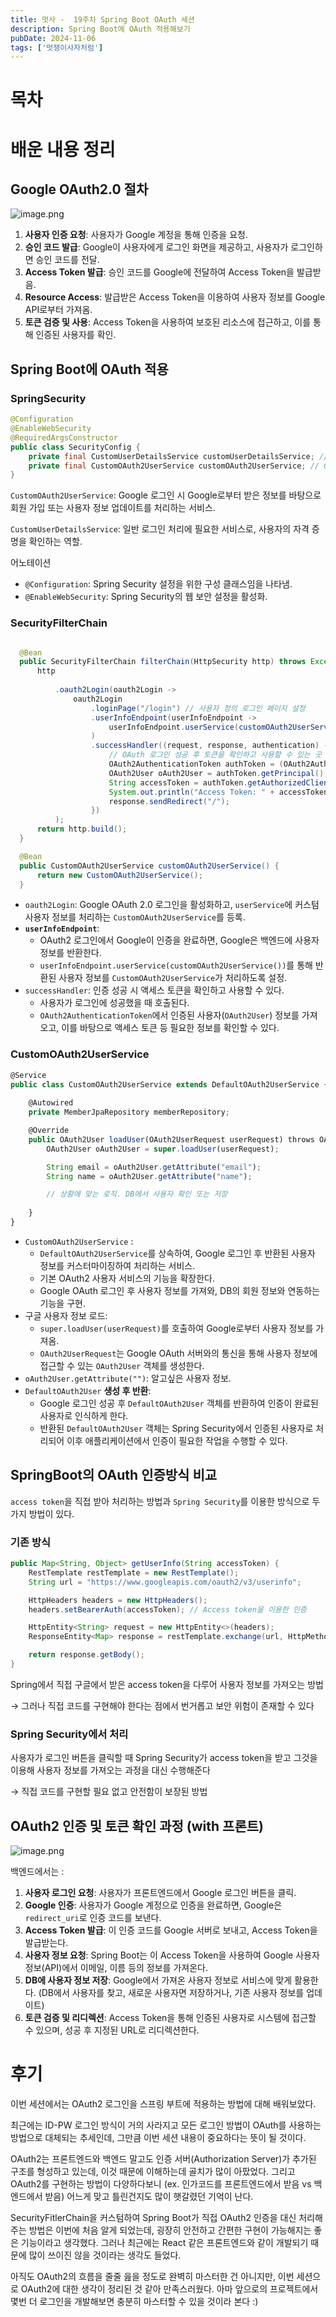 ```yaml
---
title: 멋사 -  19주차 Spring Boot OAuth 세션
description: Spring Boot에 OAuth 적용해보기
pubDate: 2024-11-06
tags: ['멋쟁이사자처럼']
---
```


# 목차

# 배운 내용 정리

## Google OAuth2.0 절차

![image.png](oauth1.png)

1. **사용자 인증 요청**: 사용자가 Google 계정을 통해 인증을 요청.
2. **승인 코드 발급**: Google이 사용자에게 로그인 화면을 제공하고, 사용자가 로그인하면 승인 코드를 전달.
3. **Access Token 발급**: 승인 코드를 Google에 전달하여 Access Token을 발급받음.
4. **Resource Access**: 발급받은 Access Token을 이용하여 사용자 정보를 Google API로부터 가져옴.
5. **토큰 검증 및 사용**: Access Token을 사용하여 보호된 리소스에 접근하고, 이를 통해 인증된 사용자를 확인.

## Spring Boot에 OAuth 적용

### SpringSecurity

```java
@Configuration
@EnableWebSecurity
@RequiredArgsConstructor
public class SecurityConfig {
    private final CustomUserDetailsService customUserDetailsService; // 일반 로그인 처리를 위한 CustomUserDetailsService
    private final CustomOAuth2UserService customOAuth2UserService; // OAuth2 로그인을 처리할 CustomOAuth2UserService
}
```

`CustomOAuth2UserService`: Google 로그인 시 Google로부터 받은 정보를 바탕으로 회원 가입 또는 사용자 정보 업데이트를 처리하는 서비스.

`CustomUserDetailsService`: 일반 로그인 처리에 필요한 서비스로, 사용자의 자격 증명을 확인하는 역할.

어노테이션

- `@Configuration`: Spring Security 설정을 위한 구성 클래스임을 나타냄.
- `@EnableWebSecurity`: Spring Security의 웹 보안 설정을 활성화.

### SecurityFilterChain

```java

  @Bean
  public SecurityFilterChain filterChain(HttpSecurity http) throws Exception {
      http
          
          .oauth2Login(oauth2Login ->
              oauth2Login
                  .loginPage("/login") // 사용자 정의 로그인 페이지 설정
                  .userInfoEndpoint(userInfoEndpoint -> 
                      userInfoEndpoint.userService(customOAuth2UserService())
                  )
                  .successHandler((request, response, authentication) -> {
                      // OAuth 로그인 성공 후 토큰을 확인하고 사용할 수 있는 곳
                      OAuth2AuthenticationToken authToken = (OAuth2AuthenticationToken) authentication;
                      OAuth2User oAuth2User = authToken.getPrincipal();
                      String accessToken = authToken.getAuthorizedClientRegistrationId();
                      System.out.println("Access Token: " + accessToken);
                      response.sendRedirect("/");
                  })
          );
      return http.build();
  }

  @Bean
  public CustomOAuth2UserService customOAuth2UserService() {
      return new CustomOAuth2UserService();
  }
```

- `oauth2Login`: Google OAuth 2.0 로그인을 활성화하고, `userService`에 커스텀 사용자 정보를 처리하는 `CustomOAuth2UserService`를 등록.
- **`userInfoEndpoint`**:
    - OAuth2 로그인에서 Google이 인증을 완료하면, Google은 백엔드에 사용자 정보를 반환한다.
    - `userInfoEndpoint.userService(customOAuth2UserService())`를 통해 반환된 사용자 정보를 `CustomOAuth2UserService`가 처리하도록 설정.
- `successHandler`: 인증 성공 시 액세스 토큰을 확인하고 사용할 수 있다.
    - 사용자가 로그인에 성공했을 때 호출된다.
    - `OAuth2AuthenticationToken`에서 인증된 사용자(`OAuth2User`) 정보를 가져오고, 이를 바탕으로 액세스 토큰 등 필요한 정보를 확인할 수 있다.

### CustomOAuth2UserService

```jsx
@Service
public class CustomOAuth2UserService extends DefaultOAuth2UserService {
    
    @Autowired
    private MemberJpaRepository memberRepository;

    @Override
    public OAuth2User loadUser(OAuth2UserRequest userRequest) throws OAuth2AuthenticationException {
        OAuth2User oAuth2User = super.loadUser(userRequest);

        String email = oAuth2User.getAttribute("email");
        String name = oAuth2User.getAttribute("name");

        // 상황에 맞는 로직. DB에서 사용자 확인 또는 저장
        
    }
}

```

- `CustomOAuth2UserService` :
    - `DefaultOAuth2UserService`를 상속하여, Google 로그인 후 반환된 사용자 정보를 커스터마이징하여 처리하는 서비스.
    - 기본 OAuth2 사용자 서비스의 기능을 확장한다.
    - Google OAuth 로그인 후 사용자 정보를 가져와, DB의 회원 정보와 연동하는 기능을 구현.
- 구글 사용자 정보 로드:
    - `super.loadUser(userRequest)`를 호출하여 Google로부터 사용자 정보를 가져옴.
    - `OAuth2UserRequest`는 Google OAuth 서버와의 통신을 통해 사용자 정보에 접근할 수 있는 `OAuth2User` 객체를 생성한다.
- `oAuth2User.getAttribute("")`: 알고싶은 사용자 정보.
- `DefaultOAuth2User` **생성 후 반환**:
    - Google 로그인 성공 후 `DefaultOAuth2User` 객체를 반환하여 인증이 완료된 사용자로 인식하게 한다.
    - 반환된 `DefaultOAuth2User` 객체는 Spring Security에서 인증된 사용자로 처리되어 이후 애플리케이션에서 인증이 필요한 작업을 수행할 수 있다.

## SpringBoot의 OAuth 인증방식 비교

`access token`을 직접 받아 처리하는 방법과 `Spring Security`를 이용한 방식으로 두 가지 방법이 있다.

### 기존 방식

```java
public Map<String, Object> getUserInfo(String accessToken) {
    RestTemplate restTemplate = new RestTemplate();
    String url = "https://www.googleapis.com/oauth2/v3/userinfo";

    HttpHeaders headers = new HttpHeaders();
    headers.setBearerAuth(accessToken); // Access token을 이용한 인증

    HttpEntity<String> request = new HttpEntity<>(headers);
    ResponseEntity<Map> response = restTemplate.exchange(url, HttpMethod.GET, request, Map.class);

    return response.getBody();
}
```

Spring에서 직접 구글에서 받은 access token을 다루어 사용자 정보를 가져오는 방법

→ 그러나 직접 코드를 구현해야 한다는 점에서 번거롭고 보안 위험이 존재할 수 있다

### Spring Security에서 처리

사용자가 로그인 버튼을 클릭할 때 Spring Security가 access token을 받고 그것을 이용해 사용자 정보를 가져오는 과정을 대신 수행해준다

→ 직접 코드를 구현할 필요 없고 안전함이 보장된 방법

## OAuth2 인증 및 토큰 확인 과정 (with 프론트)

![image.png](oauth2.png)

백엔드에서는 :

1. **사용자 로그인 요청**: 사용자가 프론트엔드에서 Google 로그인 버튼을 클릭.
2. **Google 인증**: 사용자가 Google 계정으로 인증을 완료하면, Google은 `redirect_uri`로 인증 코드를 보낸다.
3. **Access Token 발급**: 이 인증 코드를 Google 서버로 보내고, Access Token을 발급받는다.
4. **사용자 정보 요청**: Spring Boot는 이 Access Token을 사용하여 Google 사용자 정보(API)에서 이메일, 이름 등의 정보를 가져온다.
5. **DB에 사용자 정보 저장**: Google에서 가져온 사용자 정보로 서비스에 맞게 활용한다. (DB에서 사용자를 찾고, 새로운 사용자면 저장하거나, 기존 사용자 정보를 업데이트)
6. **토큰 검증 및 리디렉션**: Access Token을 통해 인증된 사용자로 시스템에 접근할 수 있으며, 성공 후 지정된 URL로 리디렉션한다.

# 후기

이번 세션에서는 OAuth2 로그인을 스프링 부트에 적용하는 방법에 대해 배워보았다.

최근에는 ID-PW 로그인 방식이 거의 사라지고 모든 로그인 방법이 OAuth를 사용하는 방법으로 대체되는 추세인데, 그만큼 이번 세션 내용이 중요하다는 뜻이 될 것이다.

OAuth2는 프론트엔드와 백엔드 말고도 인증 서버(Authorization Server)가 추가된 구조를 형성하고 있는데, 이것 때문에 이해하는데 골치가 많이 아팠었다. 그리고 OAuth2를 구현하는 방법이 다양하다보니 (ex. 인가코드를 프론트엔드에서 받음 vs 백엔드에서 받음) 어느게 맞고 틀린건지도 많이 햇갈렸던 기억이 난다.

SecurityFitlerChain을 커스텀하여 Spring Boot가 직접 OAuth2 인증을 대신 처리해주는 방법은 이번에 처음 알게 되었는데, 굉장히 안전하고 간편한 구현이 가능해지는 좋은 기능이라고 생각했다. 그러나 최근에는 React 같은 프론트엔드와 같이 개발되기 때문에 많이 쓰이진 않을 것이라는 생각도 들었다.

아직도 OAuth2의 흐름을 줄줄 읊을 정도로 완벽히 마스터한 건 아니지만, 이번 세션으로 OAuth2에 대한 생각이 정리된 것 같아 만족스러웠다. 아마 앞으로의 프로젝트에서 몇번 더 로그인을 개발해보면 충분히 마스터할 수 있을 것이라 본다 :)